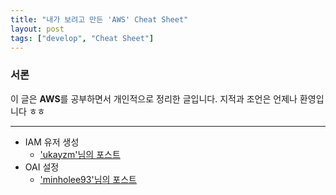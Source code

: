 ```yaml
---
title: "내가 보려고 만든 'AWS' Cheat Sheet"
layout: post
tags: ["develop", "Cheat Sheet"]
---
```


### 서론

이 글은 **AWS**를 공부하면서 개인적으로 정리한 글입니다. 지적과 조언은 언제나 환영입니다 ㅎㅎ

<hr/>

- IAM 유저 생성
  - ['ukayzm'님의 포스트](https://ukayzm.github.io/aws-create-iam-user/)
- OAI 설정
  - ['minholee93'님의 포스트](https://minholee93.tistory.com/entry/AWS-CloudFront-S3-Restrict-Bucket-Access-%EC%88%98%EC%A0%95%ED%95%98%EA%B8%B0)